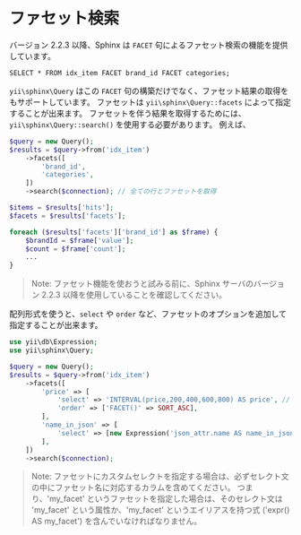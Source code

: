 ファセット検索
==============

バージョン 2.2.3 以降、Sphinx は `FACET` 句によるファセット検索の機能を提供しています。

```
SELECT * FROM idx_item FACET brand_id FACET categories;
```

`yii\sphinx\Query` はこの `FACET` 句の構築だけでなく、ファセット結果の取得をもサポートしています。
ファセットは `yii\sphinx\Query::facets` によって指定することが出来ます。
ファセットを伴う結果を取得するためには、`yii\sphinx\Query::search()` を使用する必要があります。
例えば、

```php
$query = new Query();
$results = $query->from('idx_item')
    ->facets([
        'brand_id',
        'categories',
    ])
    ->search($connection); // 全ての行とファセットを取得

$items = $results['hits'];
$facets = $results['facets'];

foreach ($results['facets']['brand_id'] as $frame) {
    $brandId = $frame['value'];
    $count = $frame['count'];
    ...
}
```

> Note: ファセット機能を使おうと試みる前に、Sphinx サーバのバージョン 2.2.3 以降を使用していることを確認してください。

配列形式を使うと、`select` や `order` など、ファセットのオプションを追加して指定することが出来ます。

```php
use yii\db\Expression;
use yii\sphinx\Query;

$query = new Query();
$results = $query->from('idx_item')
    ->facets([
        'price' => [
            'select' => 'INTERVAL(price,200,400,600,800) AS price', // 関数を使用
            'order' => ['FACET()' => SORT_ASC],
        ],
        'name_in_json' => [
            'select' => [new Expression('json_attr.name AS name_in_json')], // 不必要な引用符号を避けるために `Expression` を使用する必要がある
        ],
    ])
    ->search($connection);
```

> Note: ファセットにカスタムセレクトを指定する場合は、必ずセレクト文の中にファセット名に対応するカラムを含めてください。
  つまり、'my_facet' というファセットを指定した場合は、そのセレクト文は 'my_facet' という属性か、'my_facet' というエイリアスを持つ式 ('expr() AS my_facet') を含んでいなければなりません。
